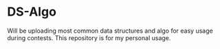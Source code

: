 # DS-Algo
Will be uploading most common data structures and algo for easy usage during contests. 
This repository is for my personal usage.